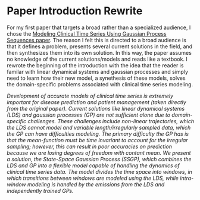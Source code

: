 # Paper Introduction Rewrite #

For my first paper that targets a broad rather than a specialized audience, I chose the [Modeling Clinical Time Series Using Gaussian Process Sequences paper][1]. The reason I felt this is directed to a broad audience is that it defines a problem, presents several current solutions in the field, and then synthesizes them into its own solution. In this way, the paper assumes no knowledge of the current solutions/models and reads like a textbook. I rewrote the beginning of the introduction with the idea that the reader is familar with linear dynamical systems and gaussian processes and simply need to learn how their new model, a synethesis of these models, solves the domain-specific problems associated with clinical time series modeling. 

_Development of accurate models of clinical time series is extremely important for disease prediction and patient management (taken directly from the original paper).  Current solutions like linear dynamical systems (LDS) and gaussian processes (GP) are not sufficient alone due to domain-specific challenges. These challenges include non-linear trajectories, which the LDS  cannot model and variable length/irregularly sampled data, which the GP can have difficulties modeling. The primary difficulty the GP has is that the mean-function must be time invariant to account for the irregular sampling; however, this can result in poor accuracies on prediction because we are losing degrees of freedom with contant mean. We present a solution, the State-Space Gaussian Process (SSGP), which combines the LDS and GP into a flexible model capable of handling the dynamics of clinical time series data. The model divides the time space into windows, in which transitions between windows are modeled using the LDS, while intra-window modeling is handled by the emissions from the LDS and independently trained GPs._




[1]: https://people.cs.pitt.edu/~milos/research/sdm_zitao_2013.pdf
